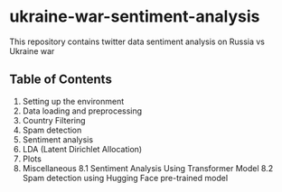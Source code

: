 # ukraine-war-sentiment-analysis
This repository contains twitter data sentiment analysis on Russia vs Ukraine war

## Table of Contents
1. Setting up the environment
2. Data loading and preprocessing
3. Country Filtering
4. Spam detection
5. Sentiment analysis
6. LDA (Latent Dirichlet Allocation)
7. Plots
8. Miscellaneous
  8.1 Sentiment Analysis Using Transformer Model
  8.2 Spam detection using Hugging Face pre-trained model
